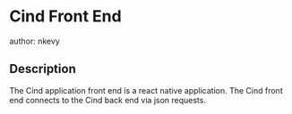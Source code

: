 Cind Front End
===============
author: nkevy

Description
------------
The Cind application front end is a react native application.
The Cind front end connects to the Cind back end via json requests. 
